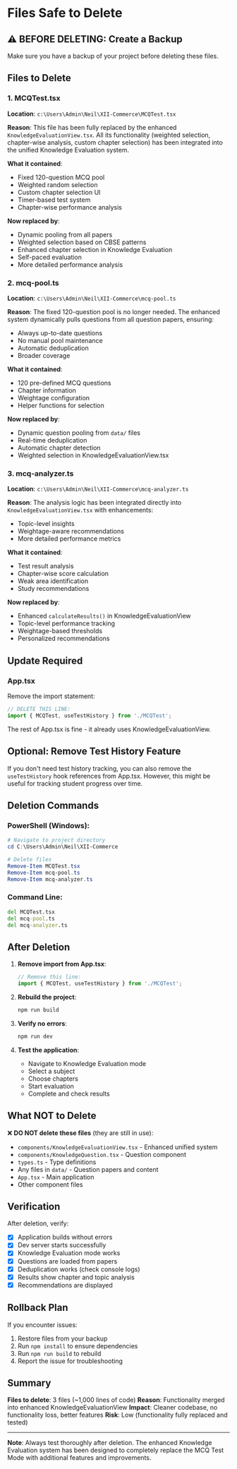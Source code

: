# Files Safe to Delete

## ⚠️ BEFORE DELETING: Create a Backup

Make sure you have a backup of your project before deleting these files.

## Files to Delete

### 1. MCQTest.tsx
**Location**: `c:\Users\Admin\Neil\XII-Commerce\MCQTest.tsx`

**Reason**: This file has been fully replaced by the enhanced `KnowledgeEvaluationView.tsx`. All its functionality (weighted selection, chapter-wise analysis, custom chapter selection) has been integrated into the unified Knowledge Evaluation system.

**What it contained**:
- Fixed 120-question MCQ pool
- Weighted random selection
- Custom chapter selection UI
- Timer-based test system
- Chapter-wise performance analysis

**Now replaced by**:
- Dynamic pooling from all papers
- Weighted selection based on CBSE patterns
- Enhanced chapter selection in Knowledge Evaluation
- Self-paced evaluation
- More detailed performance analysis

### 2. mcq-pool.ts
**Location**: `c:\Users\Admin\Neil\XII-Commerce\mcq-pool.ts`

**Reason**: The fixed 120-question pool is no longer needed. The enhanced system dynamically pulls questions from all question papers, ensuring:
- Always up-to-date questions
- No manual pool maintenance
- Automatic deduplication
- Broader coverage

**What it contained**:
- 120 pre-defined MCQ questions
- Chapter information
- Weightage configuration
- Helper functions for selection

**Now replaced by**:
- Dynamic question pooling from `data/` files
- Real-time deduplication
- Automatic chapter detection
- Weighted selection in KnowledgeEvaluationView.tsx

### 3. mcq-analyzer.ts
**Location**: `c:\Users\Admin\Neil\XII-Commerce\mcq-analyzer.ts`

**Reason**: The analysis logic has been integrated directly into `KnowledgeEvaluationView.tsx` with enhancements:
- Topic-level insights
- Weightage-aware recommendations
- More detailed performance metrics

**What it contained**:
- Test result analysis
- Chapter-wise score calculation
- Weak area identification
- Study recommendations

**Now replaced by**:
- Enhanced `calculateResults()` in KnowledgeEvaluationView
- Topic-level performance tracking
- Weightage-based thresholds
- Personalized recommendations

## Update Required

### App.tsx
Remove the import statement:
```typescript
// DELETE THIS LINE:
import { MCQTest, useTestHistory } from './MCQTest';
```

The rest of App.tsx is fine - it already uses KnowledgeEvaluationView.

## Optional: Remove Test History Feature

If you don't need test history tracking, you can also remove the `useTestHistory` hook references from App.tsx. However, this might be useful for tracking student progress over time.

## Deletion Commands

### PowerShell (Windows):
```powershell
# Navigate to project directory
cd C:\Users\Admin\Neil\XII-Commerce

# Delete files
Remove-Item MCQTest.tsx
Remove-Item mcq-pool.ts
Remove-Item mcq-analyzer.ts
```

### Command Line:
```cmd
del MCQTest.tsx
del mcq-pool.ts
del mcq-analyzer.ts
```

## After Deletion

1. **Remove import from App.tsx**:
   ```typescript
   // Remove this line:
   import { MCQTest, useTestHistory } from './MCQTest';
   ```

2. **Rebuild the project**:
   ```powershell
   npm run build
   ```

3. **Verify no errors**:
   ```powershell
   npm run dev
   ```

4. **Test the application**:
   - Navigate to Knowledge Evaluation mode
   - Select a subject
   - Choose chapters
   - Start evaluation
   - Complete and check results

## What NOT to Delete

❌ **DO NOT delete these files** (they are still in use):

- `components/KnowledgeEvaluationView.tsx` - Enhanced unified system
- `components/KnowledgeQuestion.tsx` - Question component
- `types.ts` - Type definitions
- Any files in `data/` - Question papers and content
- `App.tsx` - Main application
- Other component files

## Verification

After deletion, verify:
- [x] Application builds without errors
- [x] Dev server starts successfully
- [x] Knowledge Evaluation mode works
- [x] Questions are loaded from papers
- [x] Deduplication works (check console logs)
- [x] Results show chapter and topic analysis
- [x] Recommendations are displayed

## Rollback Plan

If you encounter issues:
1. Restore files from your backup
2. Run `npm install` to ensure dependencies
3. Run `npm run build` to rebuild
4. Report the issue for troubleshooting

## Summary

**Files to delete**: 3 files (~1,000 lines of code)
**Reason**: Functionality merged into enhanced KnowledgeEvaluationView
**Impact**: Cleaner codebase, no functionality loss, better features
**Risk**: Low (functionality fully replaced and tested)

---

**Note**: Always test thoroughly after deletion. The enhanced Knowledge Evaluation system has been designed to completely replace the MCQ Test Mode with additional features and improvements.
